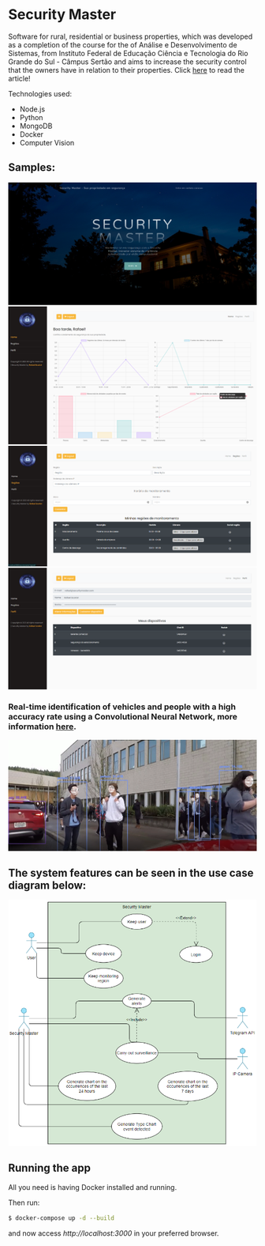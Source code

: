 # Security Master

Software for rural, residential or business properties, which was developed as a completion of the course for the of Análise e Desenvolvimento de Sistemas, from Instituto Federal de Educação Ciência e Tecnologia do Rio Grande do Sul - Câmpus Sertão and aims to increase the security control that the owners have in relation to their properties. Click <a href="https://docs.google.com/document/d/1hbUs30B3wBhGEHl1hm2ims1H8KTSsusbb0jeCRtRAlc/edit?usp=sharing">here</a> to read the article!

Technologies used:
  - Node.js
  - Python
  - MongoDB
  - Docker
  - Computer Vision

## Samples:

<img src="https://github.com/rafaelscariot/security-master/blob/master/src/app/public/img/Screenshot_3.png" />
<img src="https://github.com/rafaelscariot/security-master/blob/master/src/app/public/img/dashboard.png" />
<img src="https://github.com/rafaelscariot/security-master/blob/master/src/app/public/img/Screenshot_1.png" />
<img src="https://github.com/rafaelscariot/security-master/blob/master/src/app/public/img/Screenshot_2.png" />

### Real-time identification of vehicles and people with a high accuracy rate using a Convolutional Neural Network, more information <a href="https://github.com/rafaelscariot/detect-people-and-vehicles">here</a>.

<img src="https://github.com/rafaelscariot/detect-people-and-vehicles/blob/master/src/resources/result.png" />

## The system features can be seen in the use case diagram below:

<img src="https://github.com/rafaelscariot/security-master/blob/master/src/app/public/img/usecases.png" />

## Running the app

All you need is having Docker installed and running.

Then run:

```bash
$ docker-compose up -d --build
```

and now access _http://localhost:3000_ in your preferred browser.

